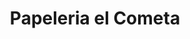 ---
title: "Papeleria el Cometa"
url: /lagos-de-moreno/papeleria-el-cometa/
shop: material de oficina
---